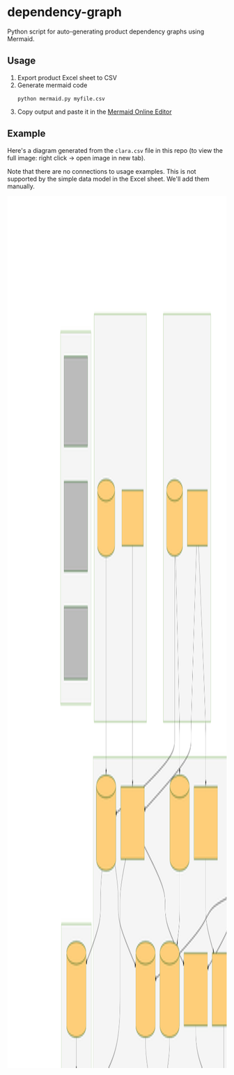 # dependency-graph

Python script for auto-generating product dependency graphs using Mermaid.

## Usage

1. Export product Excel sheet to CSV
2. Generate mermaid code
   ```
   python mermaid.py myfile.csv
   ```
3. Copy output and paste it in the [Mermaid Online Editor ](https://mermaid.live)

## Example

Here's a diagram generated from the `clara.csv` file in this repo (to view the full
image: right click -> open image in new tab).

Note that there are no connections to usage examples. This is not supported by the
simple data model in the Excel sheet. We'll add them manually.

<img src="clara.svg" width="2000" height="2000">

